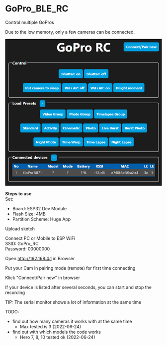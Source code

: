 # GoPro_BLE_RC
Control multiple GoPros

Due to the low memory, only a few cameras can be connected.

<img src="https://github.com/sepp89117/GoPro_BLE_RC/blob/main/webserver.png">

<b>Steps to use</b><br>
Set:
- Board: ESP32 Dev Module
- Flash Size: 4MB
- Partition Scheme: Huge App

Upload sketch

Connect PC or Mobile to ESP WiFi<br>
SSID: GoPro_RC<br>
Password: 00000000

Open http://192.168.4.1 in Browser

Put your Cam in pairing mode (remote) for first time connecting

Klick "Connect/Pair new" in browser

If your device is listed after several seconds, you can start and stop the recording

TIP: The serial monitor shows a lot of information at the same time

TODO:
- find out how many cameras it works with at the same time
  - Max tested is 3 (2022-06-24)
- find out with which models the code works
  - Hero 7, 8, 10 tested ok (2022-06-24)

